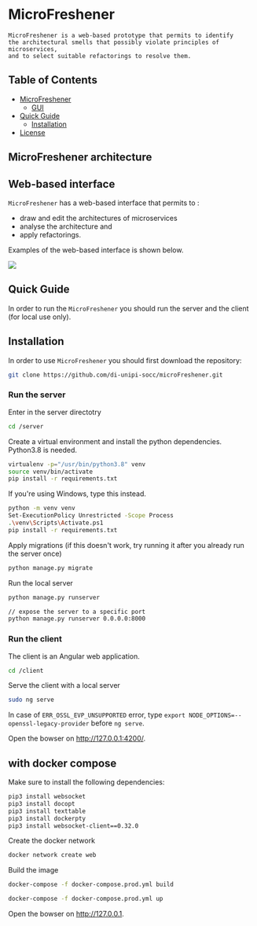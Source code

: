 # MicroFreshener

```
MicroFreshener is a web-based prototype that permits to identify
the architectural smells that possibly violate principles of microservices, 
and to select suitable refactorings to resolve them.
```


## Table of Contents
- [MicroFreshener](#microfreshener-architecture)
  * [GUI](#web-based-interface)
  <!-- * [Internal architecture](#internal-architecture) -->
- [Quick Guide](#quick-guide)
  * [Installation](#installation)
  <!-- * [Example of usage](#example-of-usage) -->
- [License](#license)

## MicroFreshener architecture

## Web-based interface
`MicroFreshener` has a web-based interface that permits to :
- draw and edit the architectures of microservices
- analyse the architecture and 
- apply refactorings.

Examples of the web-based interface is shown below.

![](./docs/demo.gif)


## Quick Guide
In order to run the `MicroFreshener` you should run the server and the client (for local use only).

## Installation
In order to use `MicroFreshener` you should first download the repository:

```bash
git clone https://github.com/di-unipi-socc/microFreshener.git
```

### Run the server
Enter in the server directotry 

```bash
cd /server
```

Create a virtual environment and install the python dependencies. Python3.8 is needed.

```bash
virtualenv -p="/usr/bin/python3.8" venv  
source venv/bin/activate 
pip install -r requirements.txt 
```

If you're using Windows, type this instead.

```bash
python -m venv venv  
Set-ExecutionPolicy Unrestricted -Scope Process
.\venv\Scripts\Activate.ps1
pip install -r requirements.txt
```

Apply migrations (if this doesn't work, try running it after you already run the server once)

```bash
python manage.py migrate

```

Run the local server

```bash
python manage.py runserver

// expose the server to a specific port
python manage.py runserver 0.0.0.0:8000

```

###  Run the client
The client is an Angular web application.

```bash
cd /client
```

Serve the client with a local server

```bash
sudo ng serve
```

[comment]: <> (// deploy on production host "neri.di.unipi.it")
[comment]: <> (ng serve --host neri.di.unipi.it -c production)

In case of `ERR_OSSL_EVP_UNSUPPORTED` error, type `export NODE_OPTIONS=--openssl-legacy-provider` before `ng serve`.

Open the bowser on http://127.0.0.1:4200/.


## with docker compose

Make sure to install the following dependencies:

```bash
pip3 install websocket
pip3 install docopt
pip3 install texttable
pip3 install dockerpty
pip3 install websocket-client==0.32.0
```

Create the docker network
```bash
docker network create web
```
Build the image

```bash
docker-compose -f docker-compose.prod.yml build
```

```bash
docker-compose -f docker-compose.prod.yml up
```

Open the bowser on http://127.0.0.1.
